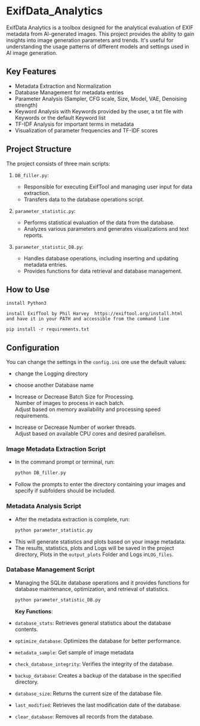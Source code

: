 # ExifData_Analytics

ExifData Analytics is a toolbox designed for the analytical evaluation of EXIF metadata from AI-generated images. This project provides the ability to gain insights into image generation parameters and trends. It's useful for understanding the usage patterns of different models and settings used in AI image generation.

## Key Features

- Metadata Extraction and Normalization
- Database Management for metadata entries
- Parameter Analysis (Sampler, CFG scale, Size, Model, VAE, Denoising strength)
- Keyword Analysis with Keywords provided by the user, a txt file with Keywords or the default Keyword list
- TF-IDF Analysis for important terms in metadata
- Visualization of parameter frequencies and TF-IDF scores

## Project Structure

The project consists of three main scripts:

1. `DB_filler.py`: 
   - Responsible for executing ExifTool and managing user input for data extraction.
   - Transfers data to the database operations script.

2. `parameter_statistic.py`:
   - Performs statistical evaluation of the data from the database.
   - Analyzes various parameters and generates visualizations and text reports.

3. `parameter_statistic_DB.py`:
   - Handles database operations, including inserting and updating metadata entries.
   - Provides functions for data retrieval and database management.


## How to Use

```
install Python3
```
```
install ExifTool by Phil Harvey  https://exiftool.org/install.html  and have it in your PATH and accessible from the command line
```
```
pip install -r requirements.txt
```
## Configuration 

You can change the settings in the `config.ini` ore use the default values:
- change the Logging directory
  
- choose another Database name
  
- Increase or Decrease Batch Size for Processing. <br /> 
  Number of images to process in each batch.<br /> 
  Adjust based on memory availability and processing speed requirements.<br />
  
- Increase or Decrease Number of worker threads.<br /> 
  Adjust based on available CPU cores and desired parallelism. <br /> 

### Image Metadata Extraction Script
   - In the command prompt or terminal, run:
     ```sh
     python DB_filler.py
     ```
   - Follow the prompts to enter the directory containing your images and specify if subfolders should be included.

 ### Metadata Analysis Script
   - After the metadata extraction is complete, run:
     ```sh
     python parameter_statistic.py
     ```
   - This will generate statistics and plots based on your image metadata.
   - The results, statistics, plots and Logs will be saved in the project directory, Plots in the `output_plots` Folder and Logs in`LOG_files`.

 ### Database Management Script
   - Managing the SQLite database operations and it provides functions for database maintenance, optimization, and retrieval of statistics.

     ```sh
     python parameter_statistic_DB.py
     ```
     **Key Functions**:
  
   - `database_stats`: Retrieves general statistics about the database contents.
   - `optimize_database`: Optimizes the database for better performance.
   - `metadata_sample`: Get sample of image metadata 
   - `check_database_integrity`: Verifies the integrity of the database.
   - `backup_database`: Creates a backup of the database in the specified directory.
   - `database_size`: Returns the current size of the database file.
   - `last_modified`: Retrieves the last modification date of the database.
   - `clear_database`: Removes all records from the database.


